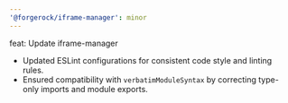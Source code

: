 ```yaml
---
'@forgerock/iframe-manager': minor
---
```


feat: Update iframe-manager

- Updated ESLint configurations for consistent code style and linting rules.
- Ensured compatibility with `verbatimModuleSyntax` by correcting type-only imports and module exports.
